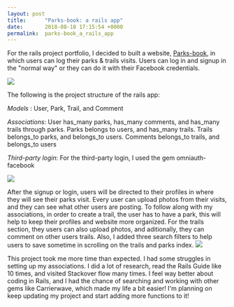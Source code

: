```yaml
---
layout: post
title:      "Parks-book: a rails app"
date:       2018-08-18 17:15:54 +0000
permalink:  parks-book_a_rails_app
---
```


 
 For the rails project portfolio, I decided to built a website, [Parks-book](https://github.com/cmlugoce/parks-book), in which users can log their parks & trails visits. Users can log in and signup in the "normal way" or they can do it with their Facebook credentials. 
 
 ![](https://i.imgur.com/9z4ILJu.png)
 
 The following is the project structure of the rails app:

 *Models* : User, Park, Trail, and Comment
 
 *Associations*: User has_many parks, has_many comments, and has_many trails through parks.
                                 Parks belongs to users, and has_many trails.
																 Trails belongs_to parks, and belongs_to users.
																 Comments belongs_to trails, and belongs_to users
																 
*Third-party login*: For the third-party login, I used the gem omniauth-facebook

![](https://i.imgur.com/UiJ56tE.png[)
	
After the signup or login, users will be directed to their profiles in where they will see their parks visit.  Every user can upload photos from their visits, and they can see what other users are posting. To follow along with my associations, in order to create a trail, the user has to have a park, this will help to keep their profiles and website more organized. 
For the trails section, they users can also upload photos, and aditionally, they can comment on other users trails. Also, I added three search filters to help users to save sometime in scrolling on the trails and parks index. 
![](https://i.imgur.com/7X184xn.png)

This project took me more time than expected.  I had some struggles in setting up my associations. I did a lot of research, read the Rails Guide like 10 times, and visited Stackover flow many times. I feel way better about coding in Rails, and I had the chance of searching and working with other gems like Carrierwave, which made my life a bit easier! I'm planning on keep updating my project and start adding more functions to it! 




